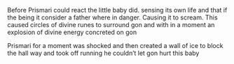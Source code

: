 Before Prismari could react the little baby did. sensing its own life and that if the being it consider a father where in danger. Causing it to scream. This caused circles of divine runes to surround gon and with in a moment an explosion of divine energy concreted on gon 

Prismari for a moment was shocked and then created a wall of ice to block the hall way and took off running he couldn’t let gon hurt this baby
